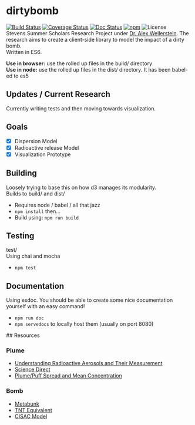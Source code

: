 # dirtybomb 
[![Build Status][buildBadge]][travis] 
[![Coverage Status][covBadge]][coveralls] [![Doc Status][docsBadge]][esdocs]
[![npm][npmBadge]][npm] ![License][licenseBadge]  
Stevens Summer Scholars Research Project under [Dr. Alex Wellerstein](http://blog.nuclearsecrecy.com/).
The research aims to create a client-side library to model the impact of a dirty bomb.  
Written in ES6.  

__Use in browser:__ use the rolled up files in the build/ directory  
__Use in node:__ use the rolled up files in the dist/ directory. It has been babel-ed to es5  

## Updates / Current Research
Currently writing tests and then moving towards visualization.  

## Goals  
- [x] Dispersion Model 
- [x] Radioactive release Model 
- [x] Visualization Prototype

## Building  
Loosely trying to base this on how d3 manages its modularity.  
Builds to build/ and dist/  
- Requires node / babel / all that jazz
- `npm install` then...
- Build using: `npm run build`  

## Testing
test/  
Using chai and mocha  
- `npm test`

## Documentation
Using esdoc. You should be able to create some nice documentation yourself with an easy command!
- `npm run doc`
- `npm servedocs` to locally host them (usually on port 8080)

<a name="resources" />
## Resources

### Plume
- [Understanding Radioactive Aerosols and Their Measurement][URAaTM]
- [Science Direct][SciDir]
- [Plume/Puff Spread and Mean Concentration](http://www.cerc.co.uk/environmental-software/assets/data/doc_techspec/CERC_ADMS5_P10_01_P12_01.pdf)

### Bomb
- [Metabunk](https://www.metabunk.org/attachments/blast-effect-calculation-1-pdf.2578/)
- [TNT Equivalent](https://en.wikipedia.org/wiki/TNT_equivalent)
- [CISAC Model](http://cisac.fsi.stanford.edu/sites/default/files/geist_2014_cv.pdf)

<!-- Links -->
[covBadge]: https://coveralls.io/repos/github/austincawley/dirtybomb/badge.svg?branch=master
[coveralls]: https://coveralls.io/github/austincawley/dirtybomb?branch=master
[docsBadge]: https://doc.esdoc.org/github.com/austincawley/dirtybomb/badge.svg
[esdocs]: https://doc.esdoc.org/github.com/austincawley/dirtybomb/
[buildBadge]: https://travis-ci.org/austincawley/dirtybomb.svg?branch=master
[travis]: https://travis-ci.org/austincawley/dirtybomb
[licenseBadge]: https://img.shields.io/npm/l/dirtybomb.svg
<!--[license]: https://github.com/austincawley/dirtybomb/blob/master/LICENSE.md-->
[npmBadge]: https://img.shields.io/npm/v/dirtybomb.svg
[npm]: https://www.npmjs.com/package/dirtybomb
[URAaTM]: https://goo.gl/ZqFHiE
[SciDir]: http://www.sciencedirect.com/science/article/pii/S0093641303000247
